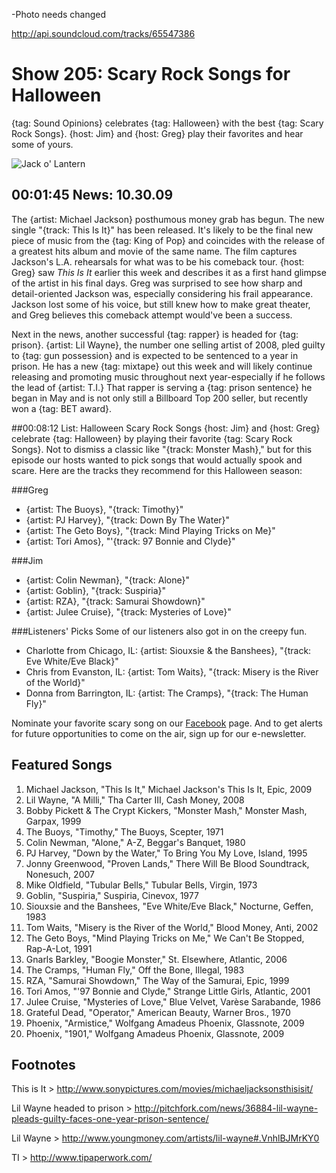 

-Photo needs changed

http://api.soundcloud.com/tracks/65547386

# Show 205: Scary Rock Songs for Halloween
{tag: Sound Opinions} celebrates {tag: Halloween} with the best {tag: Scary Rock Songs}. {host: Jim} and {host: Greg} play their favorites and hear some of yours.

![Jack o' Lantern](http://static.soundopinions.org/images/2009/pumpkin.jpg)

## 00:01:45 News: 10.30.09
The {artist: Michael Jackson} posthumous money grab has begun. The new single "{track: This Is It}" has been released. It's likely to be the final new piece of music from the {tag: King of Pop} and coincides with the release of a greatest hits album and movie of the same name. The film captures Jackson's L.A. rehearsals for what was to be his comeback tour. {host: Greg} saw *This Is It* earlier this week and describes it as a first hand glimpse of the artist in his final days. Greg was surprised to see how sharp and detail-oriented Jackson was, especially considering his frail appearance. Jackson lost some of his voice, but still knew how to make great theater, and Greg believes this comeback attempt would've been a success.

Next in the news, another successful {tag: rapper} is headed for {tag: prison}. {artist: Lil Wayne}, the number one selling artist of 2008, pled guilty to {tag: gun possession} and is expected to be sentenced to a year in prison. He has a new {tag: mixtape} out this week and will likely continue releasing and promoting music throughout next year-especially if he follows the lead of {artist: T.I.} That rapper is serving a {tag: prison sentence} he began in May and is not only still a Billboard Top 200 seller, but recently won a {tag: BET award}.

##00:08:12 List: Halloween Scary Rock Songs
{host: Jim} and {host: Greg} celebrate {tag: Halloween} by playing their favorite {tag: Scary Rock Songs}. Not to dismiss a classic like "{track: Monster Mash}," but for this episode our hosts wanted to pick songs that would actually spook and scare. Here are the tracks they recommend for this Halloween season:

###Greg
- {artist: The Buoys}, "{track: Timothy}"
- {artist: PJ Harvey}, "{track: Down By The Water}"
- {artist: The Geto Boys}, "{track: Mind Playing Tricks on Me}"
- {artist: Tori Amos}, "'{track: 97 Bonnie and Clyde}"

###Jim
- {artist: Colin Newman}, "{track: Alone}"
- {artist: Goblin}, "{track: Suspiria}"
- {artist: RZA}, "{track: Samurai Showdown}"
- {artist: Julee Cruise}, "{track: Mysteries of Love}"

###Listeners' Picks
Some of our listeners also got in on the creepy fun.

- Charlotte from Chicago, IL: {artist: Siouxsie & the Banshees}, "{track: Eve White/Eve Black}"
- Chris from Evanston, IL: {artist: Tom Waits}, "{track: Misery is the River of the World}"
- Donna from Barrington, IL: {artist: The Cramps}, "{track: The Human Fly}"

Nominate your favorite scary song on our [Facebook](https://www.facebook.com/soundopinions) page.
And to get alerts for future opportunities to come on the air, sign up for our e-newsletter.

## Featured Songs
1. Michael Jackson, "This Is It," Michael Jackson's This Is It, Epic, 2009
2. Lil Wayne, "A Milli," Tha Carter III, Cash Money, 2008
3. Bobby Pickett & The Crypt Kickers, "Monster Mash," Monster Mash, Garpax, 1999
4. The Buoys, "Timothy," The Buoys, Scepter, 1971
5. Colin Newman, "Alone," A-Z, Beggar's Banquet, 1980
6. PJ Harvey, "Down by the Water," To Bring You My Love, Island, 1995
7. Jonny Greenwood, "Proven Lands," There Will Be Blood Soundtrack, Nonesuch, 2007
8. Mike Oldfield, "Tubular Bells," Tubular Bells, Virgin, 1973
9. Goblin, "Suspiria," Suspiria, Cinevox, 1977
10. Siouxsie and the Banshees, "Eve White/Eve Black," Nocturne, Geffen, 1983
11. Tom Waits, "Misery is the River of the World," Blood Money, Anti, 2002
12. The Geto Boys, "Mind Playing Tricks on Me," We Can't Be Stopped, Rap-A-Lot, 1991
13. Gnarls Barkley, "Boogie Monster," St. Elsewhere, Atlantic, 2006
14. The Cramps, "Human Fly," Off the Bone, Illegal, 1983
15. RZA, "Samurai Showdown," The Way of the Samurai, Epic, 1999
16. Tori Amos, "'97 Bonnie and Clyde," Strange Little Girls, Atlantic, 2001
17. Julee Cruise, "Mysteries of Love," Blue Velvet, Varèse Sarabande, 1986
18. Grateful Dead, "Operator," American Beauty, Warner Bros., 1970
19. Phoenix, "Armistice," Wolfgang Amadeus Phoenix, Glassnote, 2009
20. Phoenix, "1901," Wolfgang Amadeus Phoenix, Glassnote, 2009

## Footnotes 

This is It > http://www.sonypictures.com/movies/michaeljacksonsthisisit/

Lil Wayne headed to prison > http://pitchfork.com/news/36884-lil-wayne-pleads-guilty-faces-one-year-prison-sentence/

Lil Wayne > http://www.youngmoney.com/artists/lil-wayne#.VnhlBJMrKY0

TI > http://www.tipaperwork.com/